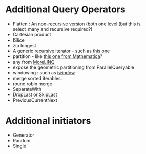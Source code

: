 # Additional Query Operators #

  * Flatten : [An non-recursive version](http://code.activestate.com/lists/python-tutor/%3CPine.LNX.4.44.0501122145030.19984-100000@hkn.eecs.berkeley.edu%3E/) (both one level (but this is select\_many and recursive required?)
  * Cartesian product
  * ISlice
  * zip longest
  * A generic recursive iterator - such as [this one](http://www.experts-exchange.com/Programming/Languages/.NET/LINQ/A_3007-A-Custom-Recursive-LINQ-Extension.html)
  * partition - like [this one from Mathematica](http://reference.wolfram.com/mathematica/tutorial/GroupingAndCombiningElementsOfLists.html)?
  * any from [MoreLINQ](http://code.google.com/p/morelinq/wiki/OperatorsOverview)
  * expose the geometric partitioning from ParallelQueryable
  * windowing : such as [iwindow](http://www.mail-archive.com/python-dev@python.org/msg15160.html)
  * merge sorted iterables.
  * round robin merge
  * SeparateWith
  * DropLast or [SkipLast](http://msmvps.com/blogs/paulomorgado/archive/2010/10/20/linq-implementing-the-skiplast-operator.aspx)
  * PreviousCurrentNext

# Additional initiators #

  * Generator
  * Random
  * Single